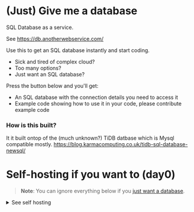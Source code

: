 # (Just) Give me a database

SQL Database as a service.

See https://db.anotherwebservice.com/

Use this to get an SQL database instantly and start coding.
- Sick and tired of complex cloud?
- Too many options?
- Just want an SQL database?

Press the button below and you'll get:

- An SQL database with the connection details you need to access it
- Example code showing how to use it in your code, please contribute example code

### How is this built?
It it built ontop of the (much unknown?) TiDB datbase which is Mysql compatible mostly.
https://blog.karmacomputing.co.uk/tidb-sql-database-newsql/

# Self-hosting if you want to (day0)

> **Note**: You can ignore everything below if you [just want a database](https://db.anotherwebservice.com/).


<details>
  <summary>See self hosting</summary>
  
```

./day0.sh segfault.app 3 1 cx31 ubuntu-20.04
```

From local machine (details: https://docs.pingcap.com/tidb/stable/production-deployment-using-tiup#method-1-deploy-tiup-online)

```
curl --proto '=https' --tlsv1.2 -sSf https://tiup-mirrors.pingcap.com/install.sh | sh

tiup cluster

tiup update --self && tiup update cluster

tiup --binary cluster
```

```
for HOST in $(cat servers.txt)
do
  ssh root@$HOST -C "apt-get update && apt install -y numactl pwgen"
done

```

```
tiup cluster check ./topology.yaml --user root
```

deploy
```
tiup cluster deploy tidb-test v5.4.0 ./topology.yaml --user root
```

start it
```
tiup cluster start tidb-test --init
# get initial password
```

## Visit dashboard

http://$TIDB_PANEL_ADDRESS:2379/dashboard/#/signin

## Verify can connect to the database remotely

```
$ mysql -u root -h $TIDB_HOSTNAME -P 4000 -p
Enter password: 
Welcome to the MariaDB monitor.  Commands end with ; or \g.
Your MySQL connection id is 5
Server version: 5.7.25-TiDB-v5.4.0 TiDB Server (Apache License 2.0) Community Edition, MySQL 5.7 compatible

Copyright (c) 2000, 2018, Oracle, MariaDB Corporation Ab and others.

Type 'help;' or '\h' for help. Type '\c' to clear the current input statement.

MySQL [(none)]> create database yolo;
Query OK, 0 rows affected (0.573 sec)
```

## remove

```
./destroy-all.sh
```
  
</details>
